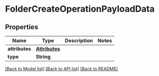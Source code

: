 # FolderCreateOperationPayloadData

## Properties
Name | Type | Description | Notes
------------ | ------------- | ------------- | -------------
**attributes** | [**Attributes**](Attributes.md) |  | 
**type** | **String** |  | 

[[Back to Model list]](../README.md#documentation-for-models) [[Back to API list]](../README.md#documentation-for-api-endpoints) [[Back to README]](../README.md)


